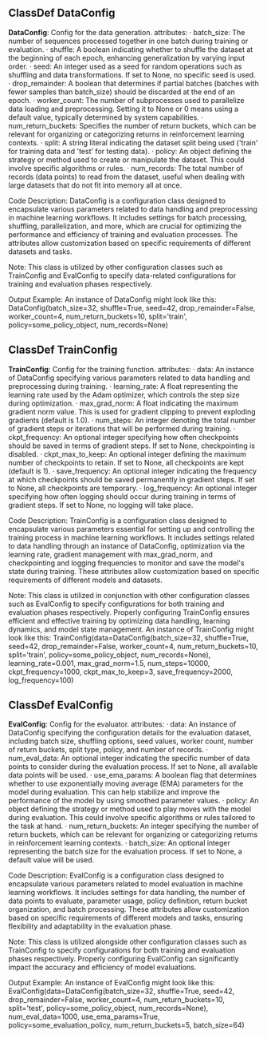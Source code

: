 ## ClassDef DataConfig
**DataConfig**: Config for the data generation.
attributes:
· batch_size: The number of sequences processed together in one batch during training or evaluation.
· shuffle: A boolean indicating whether to shuffle the dataset at the beginning of each epoch, enhancing generalization by varying input order.
· seed: An integer used as a seed for random operations such as shuffling and data transformations. If set to None, no specific seed is used.
· drop_remainder: A boolean that determines if partial batches (batches with fewer samples than batch_size) should be discarded at the end of an epoch.
· worker_count: The number of subprocesses used to parallelize data loading and preprocessing. Setting it to None or 0 means using a default value, typically determined by system capabilities.
· num_return_buckets: Specifies the number of return buckets, which can be relevant for organizing or categorizing returns in reinforcement learning contexts.
· split: A string literal indicating the dataset split being used ('train' for training data and 'test' for testing data).
· policy: An object defining the strategy or method used to create or manipulate the dataset. This could involve specific algorithms or rules.
· num_records: The total number of records (data points) to read from the dataset, useful when dealing with large datasets that do not fit into memory all at once.

Code Description: DataConfig is a configuration class designed to encapsulate various parameters related to data handling and preprocessing in machine learning workflows. It includes settings for batch processing, shuffling, parallelization, and more, which are crucial for optimizing the performance and efficiency of training and evaluation processes. The attributes allow customization based on specific requirements of different datasets and tasks.

Note: This class is utilized by other configuration classes such as TrainConfig and EvalConfig to specify data-related configurations for training and evaluation phases respectively.

Output Example: An instance of DataConfig might look like this:
DataConfig(batch_size=32, shuffle=True, seed=42, drop_remainder=False, worker_count=4, num_return_buckets=10, split='train', policy=some_policy_object, num_records=None)
## ClassDef TrainConfig
**TrainConfig**: Config for the training function.
attributes:
· data: An instance of DataConfig specifying various parameters related to data handling and preprocessing during training.
· learning_rate: A float representing the learning rate used by the Adam optimizer, which controls the step size during optimization.
· max_grad_norm: A float indicating the maximum gradient norm value. This is used for gradient clipping to prevent exploding gradients (default is 1.0).
· num_steps: An integer denoting the total number of gradient steps or iterations that will be performed during training.
· ckpt_frequency: An optional integer specifying how often checkpoints should be saved in terms of gradient steps. If set to None, checkpointing is disabled.
· ckpt_max_to_keep: An optional integer defining the maximum number of checkpoints to retain. If set to None, all checkpoints are kept (default is 1).
· save_frequency: An optional integer indicating the frequency at which checkpoints should be saved permanently in gradient steps. If set to None, all checkpoints are temporary.
· log_frequency: An optional integer specifying how often logging should occur during training in terms of gradient steps. If set to None, no logging will take place.

Code Description: TrainConfig is a configuration class designed to encapsulate various parameters essential for setting up and controlling the training process in machine learning workflows. It includes settings related to data handling through an instance of DataConfig, optimization via the learning rate, gradient management with max_grad_norm, and checkpointing and logging frequencies to monitor and save the model's state during training. These attributes allow customization based on specific requirements of different models and datasets.

Note: This class is utilized in conjunction with other configuration classes such as EvalConfig to specify configurations for both training and evaluation phases respectively. Properly configuring TrainConfig ensures efficient and effective training by optimizing data handling, learning dynamics, and model state management. An instance of TrainConfig might look like this:
TrainConfig(data=DataConfig(batch_size=32, shuffle=True, seed=42, drop_remainder=False, worker_count=4, num_return_buckets=10, split='train', policy=some_policy_object, num_records=None), learning_rate=0.001, max_grad_norm=1.5, num_steps=10000, ckpt_frequency=1000, ckpt_max_to_keep=3, save_frequency=2000, log_frequency=100)
## ClassDef EvalConfig
**EvalConfig**: Config for the evaluator.
attributes:
· data: An instance of DataConfig specifying the configuration details for the evaluation dataset, including batch size, shuffling options, seed values, worker count, number of return buckets, split type, policy, and number of records.
· num_eval_data: An optional integer indicating the specific number of data points to consider during the evaluation process. If set to None, all available data points will be used.
· use_ema_params: A boolean flag that determines whether to use exponentially moving average (EMA) parameters for the model during evaluation. This can help stabilize and improve the performance of the model by using smoothed parameter values.
· policy: An object defining the strategy or method used to play moves with the model during evaluation. This could involve specific algorithms or rules tailored to the task at hand.
· num_return_buckets: An integer specifying the number of return buckets, which can be relevant for organizing or categorizing returns in reinforcement learning contexts.
· batch_size: An optional integer representing the batch size for the evaluation process. If set to None, a default value will be used.

Code Description: EvalConfig is a configuration class designed to encapsulate various parameters related to model evaluation in machine learning workflows. It includes settings for data handling, the number of data points to evaluate, parameter usage, policy definition, return bucket organization, and batch processing. These attributes allow customization based on specific requirements of different models and tasks, ensuring flexibility and adaptability in the evaluation phase.

Note: This class is utilized alongside other configuration classes such as TrainConfig to specify configurations for both training and evaluation phases respectively. Properly configuring EvalConfig can significantly impact the accuracy and efficiency of model evaluations.

Output Example: An instance of EvalConfig might look like this:
EvalConfig(data=DataConfig(batch_size=32, shuffle=True, seed=42, drop_remainder=False, worker_count=4, num_return_buckets=10, split='test', policy=some_policy_object, num_records=None), num_eval_data=1000, use_ema_params=True, policy=some_evaluation_policy, num_return_buckets=5, batch_size=64)
